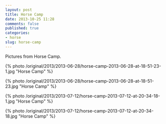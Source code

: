 ```yaml
---
layout: post
title: Horse Camp
date: 2013-10-25 11:28
comments: false
published: true
categories: 
- horse 
slug: horse-camp
---
```

Pictures from Horse Camp.

{% photo /original/2013/2013-06-28/horse-camp-2013-06-28-at-18-51-23-1.jpg "Horse Camp" %}

{% photo /original/2013/2013-06-28/horse-camp-2013-06-28-at-18-51-23.jpg "Horse Camp" %}

{% photo /original/2013/2013-07-12/horse-camp-2013-07-12-at-20-34-18-1.jpg "Horse Camp" %}

{% photo /original/2013/2013-07-12/horse-camp-2013-07-12-at-20-34-18.jpg "Horse Camp" %}
